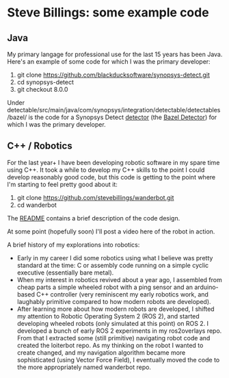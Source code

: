 # Steve Billings: some example code

## Java

My primary langage for professional use for the last 15 years has been Java. Here's an example of some code for which I was the primary developer:

1. git clone https://github.com/blackducksoftware/synopsys-detect.git
1. cd synopsys-detect
2. git checkout 8.0.0

Under detectable/src/main/java/com/synopsys/integration/detectable/detectables/bazel/ is the code for a Synopsys Detect [detector](https://community.synopsys.com/s/document-item?bundleId=integrations-detect&topicId=components/detectors.html&_LANG=enus) (the [Bazel Detector](https://community.synopsys.com/s/document-item?bundleId=integrations-detect&topicId=packagemgrs/bazel.html&_LANG=enus)) for which I was the primary developer.

## C++ / Robotics

For the last year+ I have been developing robotic software in my spare time using C++. It took a while to develop my C++ skills to the point I could develop reasonably good code, but this code is getting to the point where I'm starting to feel pretty good about it:

1. git clone https://github.com/stevebillings/wanderbot.git
1. cd wanderbot

The [README](https://github.com/stevebillings/wanderbot#readme) contains a brief description of the code design.

At some point (hopefully soon) I'll post a video here of the robot in action.

A brief history of my explorations into robotics:

* Early in my career I did some robotics using what I believe was pretty standard at the time: C or assembly code running on a simple cyclic executive (essentially bare metal).
* When my interest in robotics revived about a year ago, I assembled from cheap parts a simple wheeled robot with a ping sensor and an arduino-based C++ controller (very reminiscent my early robotics work, and laughably primitive compared to how modern robots are developed).
* After learning more about how modern robots are developed, I shifted my attention to Robotic Operating System 2 (ROS 2), and started developing wheeled robots (only simulated at this point) on ROS 2. I developed a bunch of early ROS 2 experiments in my ros2overlays repo. From that I extracted some (still primitive) navigating robot code and created the loiterbot repo. As my thinking on the robot I wanted to create changed, and my navigation algorithm became more sophisticated (using Vector Force Field), I eventually moved the code to the more appropriately named wanderbot repo.
